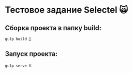 # Тестовое задание Selectel 🙀

## Cборка проекта в папку build:
```
gulp build 🔧
```
## Запуск проекта:

```
gulp serve ⛓
```
